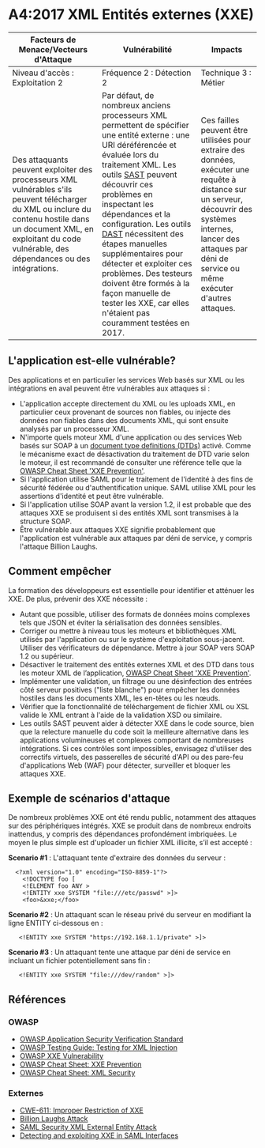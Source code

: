 # A4:2017 XML Entités externes (XXE)

| Facteurs de Menace/Vecteurs d'Attaque | Vulnérabilité | Impacts  |
| -- | -- | -- |
| Niveau d'accès : Exploitation 2 | Fréquence 2 : Détection 2 | Technique 3 : Métier |
| Des attaquants peuvent exploiter des processeurs XML vulnérables s'ils peuvent télécharger du XML ou inclure du contenu hostile dans un document XML, en exploitant du code vulnérable, des dépendances ou des intégrations. | Par défaut, de nombreux anciens processeurs XML permettent de spécifier une entité externe : une URI déréférencée et évaluée lors du traitement XML. Les outils [SAST](https://owasp.org/www-community/Source_Code_Analysis_Tools) peuvent découvrir ces problèmes en inspectant les dépendances et la configuration. Les outils [DAST](https://owasp.org/www-community/Vulnerability_Scanning_Tools) nécessitent des étapes manuelles supplémentaires pour détecter et exploiter ces problèmes. Des testeurs doivent être formés à la façon manuelle de tester les XXE, car elles n'étaient pas couramment testées en 2017. | Ces failles peuvent être utilisées pour extraire des données, exécuter une requête à distance sur un serveur, découvrir des systèmes internes, lancer des attaques par déni de service ou même exécuter d'autres attaques. |

## L'application est-elle vulnérable?

Des applications et en particulier les services Web basés sur XML ou les intégrations en aval peuvent être vulnérables aux attaques si :


* L'application accepte directement du XML ou les uploads XML, en particulier ceux provenant de sources non fiables, ou injecte des données non fiables dans des documents XML, qui sont ensuite analysés par un processeur XML.
* N'importe quels moteur XML d'une application ou des services Web basés sur SOAP à un [document type definitions (DTDs)](https://en.wikipedia.org/wiki/Document_type_definition) activé. Comme le mécanisme exact de désactivation du traitement de DTD varie selon le moteur, il est recommandé de consulter une référence telle que la [OWASP Cheat Sheet 'XXE Prevention'](https://cheatsheetseries.owasp.org/cheatsheets/XML_External_Entity_Prevention_Cheat_Sheet.html).
* Si l'application utilise SAML pour le traitement de l'identité à des fins de sécurité fédérée ou d'authentification unique. SAML utilise XML pour les assertions d'identité et peut être vulnérable.
* Si l'application utilise SOAP avant la version 1.2, il est probable que des attaques XXE se produisent si des entités XML sont transmises à la structure SOAP.
* Être vulnérable aux attaques XXE signifie probablement que l'application est vulnérable aux attaques par déni de service, y compris l'attaque Billion Laughs.

## Comment empêcher

La formation des développeurs est essentielle pour identifier et atténuer les XXE. De plus, prévenir des XXE nécessite :

* Autant que possible, utiliser des formats de données moins complexes tels que JSON et éviter la sérialisation des données sensibles.
* Corriger ou mettre à niveau tous les moteurs et bibliothèques XML utilisés par l'application ou sur le système d'exploitation sous-jacent. Utiliser des vérificateurs de dépendance. Mettre à jour SOAP vers SOAP 1.2 ou supérieur.
* Désactiver le traitement des entités externes XML et des DTD dans tous les moteur XML de l’application, [OWASP Cheat Sheet 'XXE Prevention'](https://cheatsheetseries.owasp.org/cheatsheets/XML_External_Entity_Prevention_Cheat_Sheet.html).
* Implémenter une validation, un filtrage ou une désinfection des entrées côté serveur positives ("liste blanche") pour empêcher les données hostiles dans les documents XML, les en-têtes ou les nœuds.
* Vérifier que la fonctionnalité de téléchargement de fichier XML ou XSL valide le XML entrant à l'aide de la validation XSD ou similaire.
* Les outils SAST peuvent aider à détecter XXE dans le code source, bien que la relecture manuelle du code soit la meilleure alternative dans les applications volumineuses et complexes comportant de nombreuses intégrations.
Si ces contrôles sont impossibles, envisagez d'utiliser des correctifs virtuels, des passerelles de sécurité d'API ou des pare-feu d'applications Web (WAF) pour détecter, surveiller et bloquer les attaques XXE.

## Exemple de scénarios d'attaque

De nombreux problèmes XXE ont été rendu public, notamment des attaques sur des périphériques intégrés. XXE se produit dans de nombreux endroits inattendus, y compris des dépendances profondément imbriquées. Le moyen le plus simple est d'uploader un fichier XML illicite, s’il est accepté :

**Scenario #1** : L'attaquant tente d'extraire des données du serveur :


```
  <?xml version="1.0" encoding="ISO-8859-1"?>
    <!DOCTYPE foo [
    <!ELEMENT foo ANY >
    <!ENTITY xxe SYSTEM "file:///etc/passwd" >]>
    <foo>&xxe;</foo>
```


**Scenario #2** : Un attaquant scan le réseau privé du serveur en modifiant la ligne ENTITY ci-dessous en :

```
   <!ENTITY xxe SYSTEM "https://192.168.1.1/private" >]>
```


**Scenario #3** : Un attaquant tente une attaque par déni de service en incluant un fichier potentiellement sans fin :


```
   <!ENTITY xxe SYSTEM "file:///dev/random" >]>
```

## Références

### OWASP

* [OWASP Application Security Verification Standard](https://github.com/OWASP/ASVS/blob/v4.0.2/4.0/en/0x11-V2-Authentication.md)
* [OWASP Testing Guide: Testing for XML Injection](https://owasp.org/www-project-web-security-testing-guide/latest/4-Web_Application_Security_Testing/07-Input_Validation_Testing/07-Testing_for_XML_Injection)
* [OWASP XXE Vulnerability](https://owasp.org/www-community/vulnerabilities/XML_External_Entity_(XXE)_Processing)
* [OWASP Cheat Sheet: XXE Prevention](https://cheatsheetseries.owasp.org/cheatsheets/XML_External_Entity_Prevention_Cheat_Sheet.html)
* [OWASP Cheat Sheet: XML Security](https://cheatsheetseries.owasp.org/cheatsheets/XML_Security_Cheat_Sheet.html)

### Externes

* [CWE-611: Improper Restriction of XXE](https://cwe.mitre.org/data/definitions/611.html)
* [Billion Laughs Attack](https://en.wikipedia.org/wiki/Billion_laughs_attack)
* [SAML Security XML External Entity Attack](https://secretsofappsecurity.blogspot.tw/2017/01/saml-security-xml-external-entity-attack.html)
* [Detecting and exploiting XXE in SAML Interfaces](https://web-in-security.blogspot.tw/2014/11/detecting-and-exploiting-xxe-in-saml.html)
